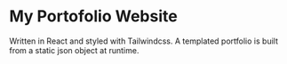 # My Portofolio Website
Written in React and styled with Tailwindcss.
A templated portfolio is built from a static json object at runtime.
